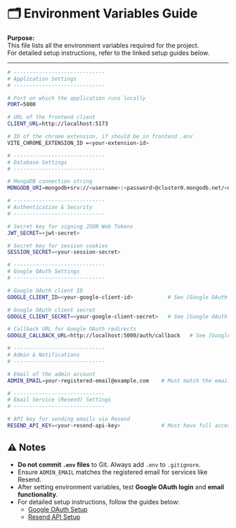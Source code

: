 # 🗂 Environment Variables Guide

**Purpose:**  
This file lists all the environment variables required for the project.  
For detailed setup instructions, refer to the linked setup guides below.

---

```bash
# -----------------------------
# Application Settings
# -----------------------------

# Port on which the application runs locally
PORT=5000

# URL of the frontend client
CLIENT_URL=http://localhost:5173

# ID of the chrome extension, if should be in frontend .env 
VITE_CHROME_EXTENSION_ID =<your-extension-id> 

# -----------------------------
# Database Settings
# -----------------------------

# MongoDB connection string
MONGODB_URI=mongodb+srv://<username>:<password>@cluster0.mongodb.net/<dbname>?retryWrites=true&w=majority

# -----------------------------
# Authentication & Security
# -----------------------------

# Secret key for signing JSON Web Tokens
JWT_SECRET=<jwt-secret>

# Secret key for session cookies
SESSION_SECRET=<your-session-secret>

# -----------------------------
# Google OAuth Settings
# -----------------------------

# Google OAuth client ID
GOOGLE_CLIENT_ID=<your-google-client-id>           # See [Google OAuth Setup](./google-auth-setup.md) for detailed instructions

# Google OAuth client secret
GOOGLE_CLIENT_SECRET=<your-google-client-secret>   # See [Google OAuth Setup](./google-auth-setup.md)

# Callback URL for Google OAuth redirects
GOOGLE_CALLBACK_URL=http://localhost:5000/auth/callback   # See [Google OAuth Setup](./google-auth-setup.md)

# -----------------------------
# Admin & Notifications
# -----------------------------

# Email of the admin account
ADMIN_EMAIL=your-registered-email@example.com    # Must match the email used for services like Resend

# -----------------------------
# Email Service (Resend) Settings
# -----------------------------

# API key for sending emails via Resend
RESEND_API_KEY=<your-resend-api-key>             # Must have full access permissions; see [Resend Setup](./resend-setup.md)

```

## ⚠️ Notes

- **Do not commit `.env` files** to Git. Always add `.env` to `.gitignore`.  
- Ensure `ADMIN_EMAIL` matches the registered email for services like Resend.  
- After setting environment variables, test **Google OAuth login** and **email functionality**.  
- For detailed setup instructions, follow the guides below:  
  - [Google OAuth Setup](./setup/google_auth_setup.md)  
  - [Resend API Setup](./setup/resend_setup.md)


